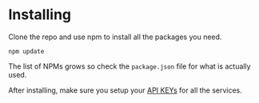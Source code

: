 # Installing
Clone the repo and use npm to install all the packages you need.
 
    npm update


The list of NPMs grows so check the `package.json` file for what 
is actually used.


After installing, make sure you setup your 
[API KEYs](API_KEYS.md) for 
all the services. 